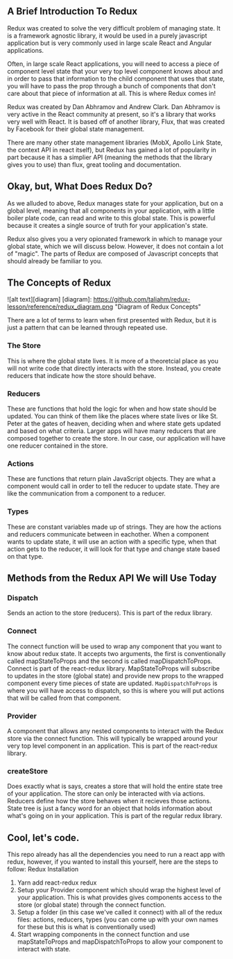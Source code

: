 
## A Brief Introduction To Redux

Redux was created to solve the very difficult problem of managing state. It is a framework agnostic library, it would be used in a purely javascript application but is very commonly used in large scale React and Angular applications.

Often, in large scale React applications, you will need to access a piece of component level state that your very top level component knows about and in order to pass that information to the child component that uses that state, you will have to pass the prop through a bunch of components that don't care about that piece of information at all. This is where Redux comes in!

Redux was created by Dan Abhramov and Andrew Clark. Dan Abhramov is very active in the React community at present, so it's a library that works very well with React. It is based off of another library, Flux, that was created by Facebook for their global state management. 

There are many other state management libraries (MobX, Apollo Link State, the context API in react itself), but Redux has gained a lot of popularity in part because it has a simplier API (meaning the methods that the library gives you to use) than flux, great tooling and documentation.

## Okay, but, What Does Redux Do?

As we alluded to above, Redux manages state for your application, but on a global level, meaning that all components in your application, with a little boiler plate code, can read and write to this global state. This is powerful because it creates a single source of truth for your application's state. 

Redux also gives you a very opionated framework in which to manage your global state, which we will discuss below. However, it does not contain a lot of "magic". The parts of Redux are composed of Javascript concepts that should already be familiar to you. 

## The Concepts of Redux

![alt text][diagram]
[diagram]: https://github.com/taliahm/redux-lesson/reference/redux_diagram.png "Diagram of Redux Concepts"

There are a lot of terms to learn when first presented with Redux, but it is just a pattern that can be learned through repeated use.

### The Store
This is where the global state lives. It is more of a theoretcial place as you will not write code that directly interacts with the store. Instead, you create reducers that indicate how the store should behave. 

### Reducers
These are functions that hold the logic for when and how state should be updated. You can think of them like the places where state lives or like St. Peter at the gates of heaven, deciding when and where state gets updated and based on what criteria. Larger apps will have many reducers that are composed together to create the store. In our case, our application will have one reducer contained in the store.

### Actions
These are functions that return plain JavaScript objects. They are what a component would call in order to tell the reducer to update state. They are like the communication from a component to a reducer.

### Types
These are constant variables made up of strings. They are how the actions and reducers communicate between in eachother. When a component wants to update state, it will use an action with a specific type, when that action gets to the reducer, it will look for that type and change state based on that type.


## Methods from the Redux API We will Use Today
### Dispatch 
Sends an action to the store (reducers). This is part of the redux library.

### Connect
The connect function will be used to wrap any component that you want to know about redux state. It accepts two arguments, the first is conventionally called mapStateToProps and the second is called mapDispatchToProps. Connect is part of the react-redux library. 
MapStateToProps will subscribe to updates in the store (global state) and provide new props to the wrapped component every time pieces of state are updated.
`MapDispatchToProps` is where you will have access to dispatch, so this is where you will put actions that will be called from that component. 

### Provider
A component that allows any nested components to interact with the Redux store via the connect function. This will typically be wrapped around your very top level component in an application. This is part of the react-redux library. 


### createStore
Does exactly what is says, creates a store that will hold the entire state tree of your application. The store can only be interacted with via actions. Reducers define how the store behaves when it recieves those actions. State tree is just a fancy word for an object that holds information about what's going on in your application. This is part of the regular redux library.

## Cool, let's code.

This repo already has all the dependencies you need to run a react app with redux, however, if you wanted to install this yourself, here are the steps to follow:
Redux Installation
1. Yarn add react-redux redux
2. Setup your Provider component which should wrap the highest level of your application. This is what provides gives components access to the store (or global state) through the connect function.
3. Setup a folder (in this case we've called it connect) with all of the redux files: actions, reducers, types (you can come up with your own names for these but this is what is conventionally used)
4. Start wrapping components in the connect function and use mapStateToProps and mapDispatchToProps to allow your component to interact with state.